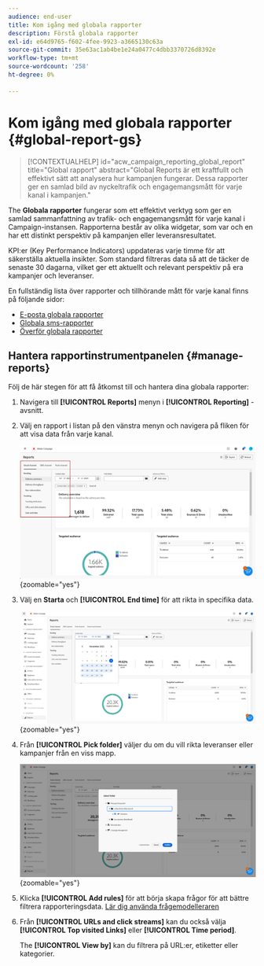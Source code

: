 ```yaml
---
audience: end-user
title: Kom igång med globala rapporter
description: Förstå globala rapporter
exl-id: e64d9765-f602-4fee-9923-a3665130c63a
source-git-commit: 35e63ac1ab4be1e24a0477c4dbb3370726d8392e
workflow-type: tm+mt
source-wordcount: '258'
ht-degree: 0%

---
```


# Kom igång med globala rapporter {#global-report-gs}

>[!CONTEXTUALHELP]
>id="acw_campaign_reporting_global_report"
>title="Global rapport"
>abstract="Global Reports är ett kraftfullt och effektivt sätt att analysera hur kampanjen fungerar. Dessa rapporter ger en samlad bild av nyckeltrafik och engagemangsmått för varje kanal i kampanjen."

The **Globala rapporter** fungerar som ett effektivt verktyg som ger en samlad sammanfattning av trafik- och engagemangsmått för varje kanal i Campaign-instansen. Rapporterna består av olika widgetar, som var och en har ett distinkt perspektiv på kampanjen eller leveransresultatet.

KPI:er (Key Performance Indicators) uppdateras varje timme för att säkerställa aktuella insikter. Som standard filtreras data så att de täcker de senaste 30 dagarna, vilket ger ett aktuellt och relevant perspektiv på era kampanjer och leveranser.

En fullständig lista över rapporter och tillhörande mått för varje kanal finns på följande sidor:

* [E-posta globala rapporter](global-report-email.md)
* [Globala sms-rapporter](global-report-sms.md)
* [Överför globala rapporter](global-report-push.md)

## Hantera rapportinstrumentpanelen {#manage-reports}

Följ de här stegen för att få åtkomst till och hantera dina globala rapporter:

1. Navigera till **[!UICONTROL Reports]** menyn i **[!UICONTROL Reporting]** -avsnitt.

1. Välj en rapport i listan på den vänstra menyn och navigera på fliken för att visa data från varje kanal.

   ![](assets/global_report_manage_3.png){zoomable=&quot;yes&quot;}

1. Välj en **Starta** och **[!UICONTROL End time]** för att rikta in specifika data.

   ![](assets/global_report_manage_1.png){zoomable=&quot;yes&quot;}

1. Från **[!UICONTROL Pick folder]** väljer du om du vill rikta leveranser eller kampanjer från en viss mapp.

   ![](assets/global_report_manage_2.png){zoomable=&quot;yes&quot;}

1. Klicka **[!UICONTROL Add rules]** för att börja skapa frågor för att bättre filtrera rapporteringsdata. [Lär dig använda frågemodelleraren](../query/query-modeler-overview.md)

1. Från **[!UICONTROL URLs and click streams]** kan du också välja **[!UICONTROL Top visited Links]** eller **[!UICONTROL Time period]**.

   The **[!UICONTROL View by]** kan du filtrera på URL:er, etiketter eller kategorier.
